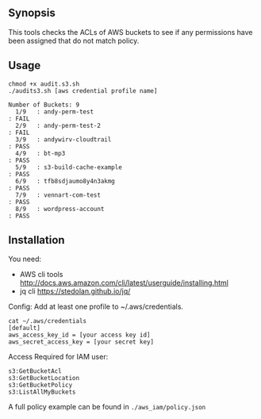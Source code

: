## Synopsis
This tools checks the ACLs of AWS buckets to see if any permissions have been assigned that do not match policy.

## Usage
```
chmod +x audit.s3.sh 
./audits3.sh [aws credential profile name]

Number of Buckets: 9
  1/9   : andy-perm-test                                                   : FAIL 
  2/9   : andy-perm-test-2                                                 : FAIL 
  3/9   : andywirv-cloudtrail                                              : PASS 
  4/9   : bt-mp3                                                           : PASS 
  5/9   : s3-build-cache-example                                           : PASS 
  6/9   : tfb8sdjaumo8y4n3akmg                                             : PASS 
  7/9   : vennart-com-test                                                 : PASS 
  8/9   : wordpress-account                                                : PASS 

```

## Installation

You need:
* AWS cli tools http://docs.aws.amazon.com/cli/latest/userguide/installing.html 
* jq cli https://stedolan.github.io/jq/

Config:
Add at least one profile to ~/.aws/credentials.
```
cat ~/.aws/credentials 
[default]
aws_access_key_id = [your access key id]
aws_secret_access_key = [your secret key]
```

Access Required for IAM user:
```
s3:GetBucketAcl
s3:GetBucketLocation
s3:GetBucketPolicy
s3:ListAllMyBuckets
```
A full policy example can be found in `./aws_iam/policy.json`

